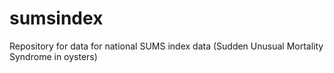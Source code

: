 # sumsindex
Repository for data for national SUMS index data (Sudden Unusual Mortality Syndrome in oysters)
